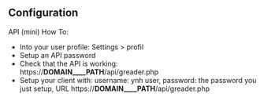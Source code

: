 ## Configuration

API (mini) How To:
* Into your user profile: Settings > profil
* Setup an API password
* Check that the API is working: https://__DOMAIN____PATH__/api/greader.php
* Setup your client with: username: ynh user, password: the password you just setup, URL https://__DOMAIN____PATH__/api/greader.php
